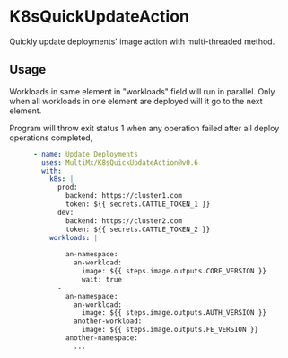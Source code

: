 # K8sQuickUpdateAction

Quickly update deployments' image action with multi-threaded method.

## Usage

Workloads in same element in "workloads" field will run in parallel. Only when all workloads in one element are deployed will it go to the next element.

Program will throw exit status 1 when any operation failed after all deploy operations completed,

```yaml
      - name: Update Deployments
        uses: MultiMx/K8sQuickUpdateAction@v0.6
        with:
          k8s: |
            prod:
              backend: https://cluster1.com
              token: ${{ secrets.CATTLE_TOKEN_1 }}
            dev:
              backend: https://cluster2.com
              token: ${{ secrets.CATTLE_TOKEN_2 }}
          workloads: |
            -
              an-namespace:
                an-workload:
                  image: ${{ steps.image.outputs.CORE_VERSION }}
                  wait: true
            -
              an-namespace:
                an-workload:
                  image: ${{ steps.image.outputs.AUTH_VERSION }}
                another-workload:
                  image: ${{ steps.image.outputs.FE_VERSION }}
              another-namespace:
                ...
```